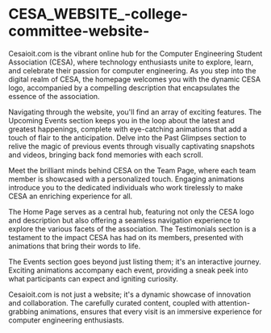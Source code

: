 # CESA_WEBSITE_-college-committee-website-
Cesaioit.com is the vibrant online hub for the Computer Engineering Student Association (CESA), where technology enthusiasts unite to explore, learn, and celebrate their passion for computer engineering. As you step into the digital realm of CESA, the homepage welcomes you with the dynamic CESA logo, accompanied by a compelling description that encapsulates the essence of the association.

Navigating through the website, you'll find an array of exciting features. The Upcoming Events section keeps you in the loop about the latest and greatest happenings, complete with eye-catching animations that add a touch of flair to the anticipation. Delve into the Past Glimpses section to relive the magic of previous events through visually captivating snapshots and videos, bringing back fond memories with each scroll.

Meet the brilliant minds behind CESA on the Team Page, where each team member is showcased with a personalized touch. Engaging animations introduce you to the dedicated individuals who work tirelessly to make CESA an enriching experience for all. 

The Home Page serves as a central hub, featuring not only the CESA logo and description but also offering a seamless navigation experience to explore the various facets of the association. The Testimonials section is a testament to the impact CESA has had on its members, presented with animations that bring their words to life.

The Events section goes beyond just listing them; it's an interactive journey. Exciting animations accompany each event, providing a sneak peek into what participants can expect and igniting curiosity.

Cesaioit.com is not just a website; it's a dynamic showcase of innovation and collaboration. The carefully curated content, coupled with attention-grabbing animations, ensures that every visit is an immersive experience for computer engineering enthusiasts.

